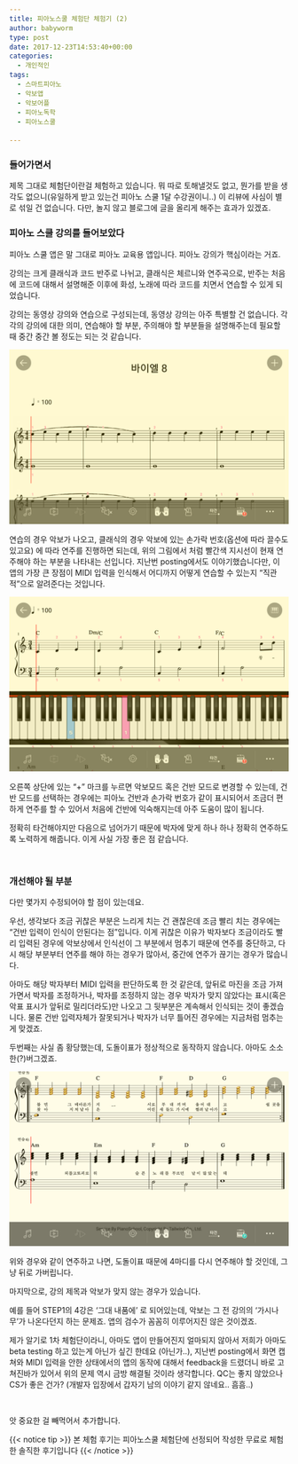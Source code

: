 ```yaml
---
title: 피아노스쿨 체험단 체험기 (2)
author: babyworm
type: post
date: 2017-12-23T14:53:40+00:00
categories:
  - 개인적인
tags:
  - 스마트피아노
  - 악보앱
  - 악보어플
  - 피아노독학
  - 피아노스쿨

---
```

### 들어가면서

제목 그대로 체험단이란걸 체험하고 있습니다. 뭐 따로 토해낼것도 없고, 뭔가를 받을 생각도 없으니(유일하게 받고 있는건 피아노 스쿨 1달 수강권이니..) 이 리뷰에 사심이 별로 섞일 건 없습니다. 다만, 놀지 않고 블로그에 글을 올리게 해주는 효과가 있겠죠.

### 피아노 스쿨 강의를 들어보았다

피아노 스쿨 앱은 말 그대로 피아노 교육용 앱입니다. 피아노 강의가 핵심이라는 거죠.

강의는 크게 클래식과 코드 반주로 나뉘고, 클래식은 체르니와 연주곡으로, 반주는 처음에 코드에 대해서 설명해준 이후에 화성, 노래에 따라 코드를 치면서 연습할 수 있게 되었습니다.

강의는 동영상 강의와 연습으로 구성되는데, 동영상 강의는 아주 특별할 건 없습니다. 각각의 강의에 대한 의미, 연습해야 할 부분, 주의해야 할 부분들을 설명해주는데 필요할 때 중간 중간 볼 정도는 되는 것 같습니다.

<img loading="lazy" decoding="async" src="featured_Screenshot_20171217-215922.png" width=600>

연습의 경우 악보가 나오고, 클래식의 경우 악보에 있는 손가락 번호(옵션에 따라 끌수도 있고요) 에 따라 연주를 진행하면 되는데, 위의 그림에서 처럼 빨간색 지시선이 현재 연주해야 하는 부분을 나타내는 선입니다. 지난번 posting에서도 이야기했습니다만, 이 앱의 가장 큰 장점이 MIDI 입력을 인식해서 어디까지 어떻게 연습할 수 있는지 “직관적”으로 알려준다는 것입니다.

<img loading="lazy" decoding="async" src="Screenshot_20171223-233358.png" width=600>

오른쪽 상단에 있는 “+” 마크를 누르면 악보모드 혹은 건반 모드로 변경할 수 있는데, 건반 모드를 선택하는 경우에는 피아노 건반과 손가락 번호가 같이 표시되어서 조금더 편하게 연주를 할 수 있어서 처음에 건반에 익숙해지는데 아주 도움이 많이 됩니다.

정확히 타건해야지만 다음으로 넘어가기 때문에 박자에 맞게 하나 하나 정확히 연주하도록 노력하게 해줍니다. 이게 사실 가장 좋은 점 같습니다.

 
### 개선해야 될 부분
다만 몇가지 수정되어야 할 점이 있는데요.

우선, 생각보다 조금 귀찮은 부분은 느리게 치는 건 괜찮은데 조금 빨리 치는 경우에는 “건반 입력이 인식이 안된다는 점”입니다. 이게 귀찮은 이유가 박자보다 조금이라도 빨리 입력된 경우에 악보상에서 인식선이 그 부분에서 멈추기 때문에 연주를 중단하고, 다시 해당 부분부터 연주를 해야 하는 경우가 많아서, 중간에 연주가 끊기는 경우가 많습니다.

아마도 해당 박자부터 MIDI 입력을 판단하도록 한 것 같은데, 앞뒤로 마진을 조금 가져가면서 박자를 조정하거나, 박자를 조정하지 않는 경우 박자가 맞지 않았다는 표시(혹은 악표 표시가 앞뒤로 밀리더라도)만 나오고 그 뒷부분은 계속해서 인식되는 것이 좋겠습니다. 물론 건반 입력자체가 잘못되거나 박자가 너무 틀어진 경우에는 지금처럼 멈추는게 맞겠죠.

두번째는 사실 좀 황당했는데, 도돌이표가 정상적으로 동작하지 않습니다. 아마도 소소한(?)버그겠죠.

<img loading="lazy" decoding="async" src="Screenshot_20171220-234503.png" width=600>

위와 경우와 같이 연주하고 나면, 도돌이표 때문에 4마디를 다시 연주해야 할 것인데, 그냥 뒤로 가버립니다.

마지막으로, 강의 제목과 악보가 맞지 않는 경우가 있습니다.

예를 들어 STEP1의 4강은 ‘그대 내품에’ 로 되어있는데, 악보는 그 전 강의의 ‘가시나무’가 나온다던지 하는 문제죠. 앱의 검수가 꼼꼼히 이루어지진 않은 것이겠죠.

제가 알기로 1차 체험단이라니, 아마도 앱이 만들어진지 얼마되지 않아서 저희가 아마도 beta testing 하고 있는게 아닌가 싶긴 한데요 (아닌가..), 지난번 posting에서 화면 캡쳐와 MIDI 입력을 안한 상태에서의 앱의 동작에 대해서 feedback을 드렸더니 바로 고쳐진바가 있어서 위의 문제 역시 금방 해결될 것이라 생각합니다. QC는 좋지 않았으나 CS가 좋은 건가? (개발자 입장에서 갑자기 남의 이야기 같지 않네요.. 흠흠..)

 

앗 중요한 걸 빼먹어서 추가합니다.

{{< notice tip >}}
본 체험 후기는 피아노스쿨 체험단에 선정되어 작성한 무료로 체험한 솔직한 후기입니다
{{< /notice >}}
